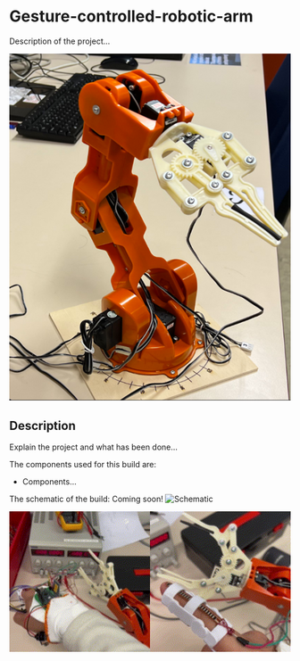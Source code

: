 # Gesture-controlled-robotic-arm

Description of the project...

![3D-model](https://github.com/AhmadMD16/Gesture-controlled-robotic-arm/blob/main/images/ROBOT_ARM.png)

## Description
Explain the project and what has been done...

The components used for this build are: 

* Components...

The schematic of the build: Coming soon!
![Schematic]()

<img width="50%" align="left" src="https://github.com/AhmadMD16/Gesture-controlled-robotic-arm/blob/main/gifs/ACCELEROMETER.gif"/>
<img width="50%" align="left" src="https://github.com/AhmadMD16/Gesture-controlled-robotic-arm/blob/main/gifs/FLEX.gif"/>